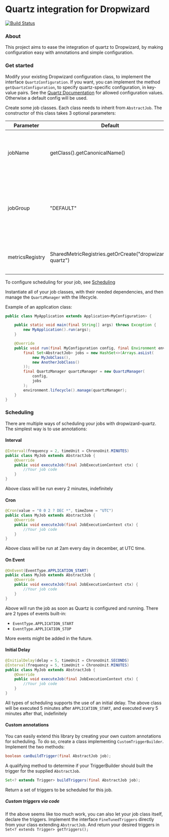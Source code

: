 # Quartz integration for Dropwizard

[![Build Status](https://travis-ci.org/izrobin/dropwizard-quartz.svg?branch=master)](https://travis-ci.org/izrobin/dropwizard-quartz)

### About
This project aims to ease the integration of quartz to Dropwizard, by making configuration easy with annotations and simple configuration.

### Get started

Modify your existing Dropwizard configuration class, to implement the interface `QuartzConfiguration`.
If you want, you can implement the method `getQuartzConfiguration`, to specify quartz-specific configuration, in key-value pairs.
See the [Quartz Documentation](http://www.quartz-scheduler.org/documentation/quartz-2.x/configuration/) for allowed configuration values.
Otherwise a default config will be used.

Create some job classes. Each class needs to inherit from `AbstractJob`.
The constructor of this class takes 3 optional parameters:

| Parameter         | Default                                                 | Description                                                                                     |
| ----------------- | ------------------------------------------------------- | ------------------------------------------------------------------------------------------------|
| jobName           | getClass().getCanonicalName()                           | The name for your job, as registered by the Quartz scheduler                                    |
| jobGroup          | "DEFAULT"                                               | The group, that your job belongs to. The combination of jobName and jobGroup needs to be unique |
| metricsRegistry   | SharedMetricRegistries.getOrCreate("dropwizard-quartz") | A custom metrics registry to measure timing etc.                                                |

To configure scheduling for your job, see [Scheduling](#scheduling)

Instantiate all of your job classes, with their needed dependencies, 
and then manage the `QuartzManager` with the lifecycle.

Example of an application class:

```java
public class MyApplication extends Application<MyConfiguration> {

    public static void main(final String[] args) throws Exception {
        new MyApplication().run(args);
    }

    @Override
    public void run(final MyConfiguration config, final Environment environment) throws Exception {
        final Set<AbstractJob> jobs = new HashSet<>(Arrays.asList(
            new MyJobClass(),
            new AnotherJobClass()
        ));
        final QuartzManager quartzManager = new QuartzManager(
            config,
            jobs
        );
        environment.lifecycle().manage(quartzManager);
    }
}
```


### Scheduling

There are multiple ways of scheduling your jobs with dropwizard-quartz. The simplest way is to use annotations:

#### Interval
```java
@Interval(frequency = 2, timeUnit = ChronoUnit.MINUTES)
public class MyJob extends AbstractJob {
    @Override
    public void executeJob(final JobExecutionContext ctx) {
        //Your job code
    }
}
```
Above class will be run every 2 minutes, indefinitely 

#### Cron
```java
@Cron(value = "0 0 2 ? DEC *", timeZone = "UTC")
public class MyJob extends AbstractJob {
    @Override
    public void executeJob(final JobExecutionContext ctx) {
        //Your job code
    }
}
```
Above class will be run at 2am every day in december, at UTC time.


#### On Event
```java
@OnEvent(EventType.APPLICATION_START)
public class MyJob extends AbstractJob {
    @Override
    public void executeJob(final JobExecutionContext ctx) {
        //Your job code
    }
}
```
Above will run the job as soon as Quartz is configured and running. 
There are 2 types of events built-in:
 - `EventType.APPLICATION_START`
 - `EventType.APPLICATION_STOP`
 
More events might be added in the future.

#### Initial Delay
```java
@InitialDelay(delay = 5, timeUnit = ChronoUnit.SECONDS)
@Interval(frequency = 5, timeUnit = ChronoUnit.MINUTES)
public class MyJob extends AbstractJob {
    @Override
    public void executeJob(final JobExecutionContext ctx) {
        //Your job code
    }
}
```

All types of scheduling supports the use of an initial delay. 
The above class will be executed 5 minutes after `APPLICATION_START`, 
and executed every 5 minutes after that, indefinitely  


#### Custom annotations

You can easily extend this library by creating your own custom annotations for scheduling.
To do so, create a class implementing `CustomTriggerBuilder`. Implement the two methods:

```java
boolean canBuildTrigger(final AbstractJob job);
```
A qualifying method to determine if your TriggerBuilder should built the trigger for the supplied `AbstractJob`.

```java
Set<? extends Trigger> buildTriggers(final AbstractJob job);
```
Return a set of triggers to be scheduled for this job.


##### Custom triggers via code

If the above seems like too much work, you can also let your job class itself, declare the triggers.
Implement the interface `FineTunedTriggers` directly from your class extending `AbstractJob`.
And return your desired triggers in `Set<? extends Trigger> getTriggers();`
